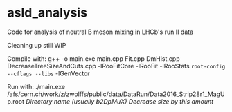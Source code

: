 # asld_analysis
Code for analysis of neutral B meson mixing in LHCb's run II data

Cleaning up still WIP

Compile with: g++ -o main.exe main.cpp Fit.cpp DmHist.cpp DecreaseTreeSizeAndCuts.cpp -lRooFitCore -lRooFit -lRooStats `root-config --cflags --libs` -lGenVector

Run with: ./main.exe /afs/cern.ch/work/z/zwolffs/public/data/DataRun/Data2016_Strip28r1_MagUp.root *Directory name (usually b2DpMuX)* *Decrease size by this amount*
